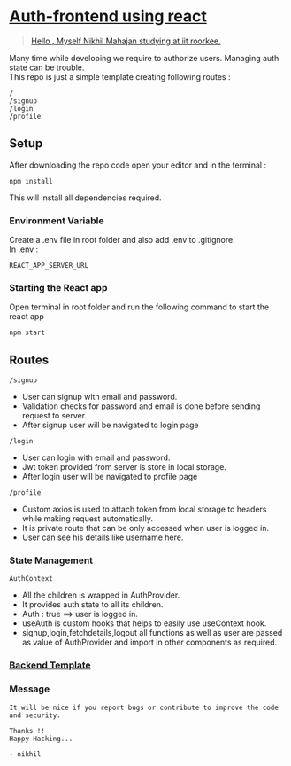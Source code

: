 # [Auth-frontend using react](https://github.com/nik-55/auth-frontend)

> [Hello , Myself Nikhil Mahajan studying at iit roorkee.](https://github.com/nik-55)

Many time while developing we require to authorize users. Managing auth state can be trouble.  
This repo is just a simple template creating following routes :

```
/
/signup
/login
/profile
```

## Setup

After downloading the repo code open your editor and in the terminal :

```
npm install
```

This will install all dependencies required.

### Environment Variable

Create a .env file in root folder and also add .env to .gitignore.  
In .env :

```
REACT_APP_SERVER_URL
```

### Starting the React app

Open terminal in root folder and run the following command to start the react app

```
npm start
```

## Routes

`/signup`

- User can signup with email and password.
- Validation checks for password and email is done before sending request to server.
- After signup user will be navigated to login page

`/login`

- User can login with email and password.
- Jwt token provided from server is store in local storage.
- After login user will be navigated to profile page

`/profile`

- Custom axios is used to attach token from local storage to headers while making request automatically.
- It is private route that can be only accessed when user is logged in.
- User can see his details like username here.

### State Management

`AuthContext`

- All the children is wrapped in AuthProvider.
- It provides auth state to all its children.
- Auth : true ==> user is logged in.
- useAuth is custom hooks that helps to easily use useContext hook.
- signup,login,fetchdetails,logout all functions as well as user are passed as value of AuthProvider and import in other components as required.

### [Backend Template](https://github.com/nik-55/auth-using-nodejs)

### Message

```
It will be nice if you report bugs or contribute to improve the code and security.

Thanks !!
Happy Hacking...

- nikhil
```
